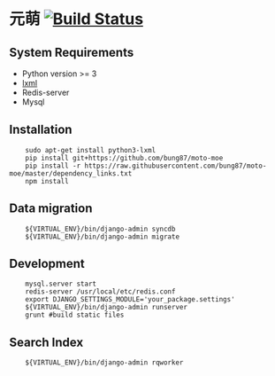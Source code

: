 # 元萌 [![Build Status](https://travis-ci.org/bung87/moto-moe.svg?branch=master)](https://travis-ci.org/bung87/moto-moe)

## System Requirements
* Python version >= 3
* [lxml](http://lxml.de/installation.html)
* Redis-server
* Mysql

## Installation
```
    sudo apt-get install python3-lxml
    pip install git+https://github.com/bung87/moto-moe 
    pip install -r https://raw.githubusercontent.com/bung87/moto-moe/master/dependency_links.txt
    npm install

```
## Data migration 
```
    ${VIRTUAL_ENV}/bin/django-admin syncdb
    ${VIRTUAL_ENV}/bin/django-admin migrate
```
## Development
```
    mysql.server start
    redis-server /usr/local/etc/redis.conf
    export DJANGO_SETTINGS_MODULE='your_package.settings'
    ${VIRTUAL_ENV}/bin/django-admin runserver
    grunt #build static files

```

## Search Index

```
    ${VIRTUAL_ENV}/bin/django-admin rqworker
```
